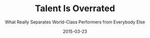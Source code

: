 ---
date: 2015-03-23
dateYear: 2015
isbn: 9781591842941
title: Talent Is Overrated
subtitle: What Really Separates World-Class Performers from Everybody Else
description: "Since its publication ten years ago, businesspeople, investors, doctors, parents, students, athletes, and musicians at every level have adopted the maxims of Talent Is Overrated to get better at what they’re passionate about. Now this classic has been updated and revised with new research and takeaways to help anyone achieve even greater performance. Why are certain people so incredibly great at what they do? Most of us think we know the answer—but we’re almost always wrong. That’s important, because if we’re wrong on this crucial question, then we have zero chance of getting significantly better at anything we care about. Happily, the real source of great performance is no longer a mystery. Bringing together extensive scientific research, bestselling author Geoff Colvin shows where we go wrong and what actually makes world-class performers so remarkable. It isn’t specific, innate talent, nor is it plain old hard work. It’s a very specific type of work that anyone can do—but most people don’t. What’s more, the principles of great performance apply to virtually any activity that matters to you. Readers worldwide have been inspired by this book’s liberating message: You don’t need a one-in-a-million natural gift. Better performance, and maybe even world-class performance, is closer than you think."
cover: cover-talent-is-overrated.jpeg
coverGoogle: https://books.google.com/books/content?id=HpJPDwAAQBAJ&printsec=frontcover&img=1&zoom=1&edge=curl&source=gbs_api
pageCount: 258
authors: Geoff Colvin
publishers: Penguin
published: 2010-05-25
publishedYear: 2010
shelves:
- non-fiction
portfolioFeature: true
---